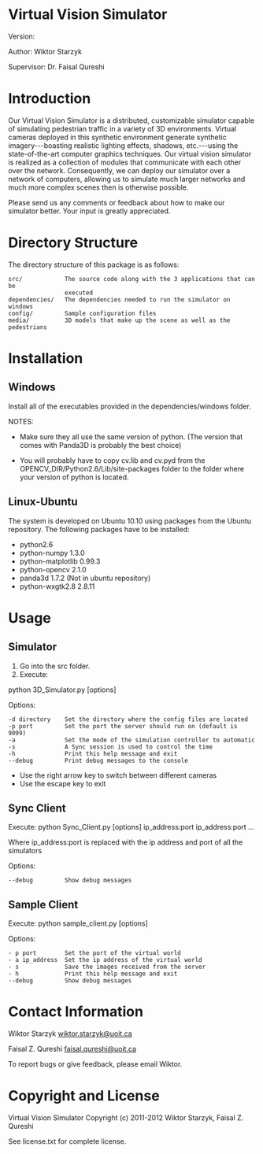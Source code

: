 Virtual Vision Simulator
========================
Version:

Author: Wiktor Starzyk

Supervisor: Dr. Faisal Qureshi


Introduction
============

Our Virtual Vision Simulator is a distributed, customizable simulator capable of 
simulating pedestrian traffic in a variety of 3D environments. Virtual cameras 
deployed in this synthetic environment generate synthetic imagery---boasting 
realistic lighting effects, shadows, etc.---using the state-of-the-art computer 
graphics techniques. Our virtual vision simulator is realized as a collection of 
modules that communicate with each other over the network. Consequently, we can 
deploy our simulator over a network of computers, allowing us to simulate much 
larger networks and much more complex scenes then is otherwise possible.

Please send us any comments or feedback about how to make our simulator better.
Your input is greatly appreciated.


Directory Structure
===================

The directory structure of this package is as follows:

    src/            The source code along with the 3 applications that can be 
                    executed
    dependencies/   The dependencies needed to run the simulator on windows 
    config/         Sample configuration files
    media/          3D models that make up the scene as well as the pedestrians


Installation
============

Windows
-------

Install all of the executables provided in the dependencies/windows folder.

NOTES:

- Make sure they all use the same version of python. (The version that comes with Panda3D is probably the best choice)

- You will probably have to copy cv.lib and cv.pyd from the OPENCV_DIR/Python2.6/Lib/site-packages folder to the folder where your version of python is located.


Linux-Ubuntu
------------

The system is developed on Ubuntu 10.10 using packages from the Ubuntu 
repository. The following packages have to be installed:

- python2.6
- python-numpy 1.3.0
- python-matplotlib 0.99.3
- python-opencv 2.1.0
- panda3d 1.7.2 (Not in ubuntu repository)
- python-wxgtk2.8 2.8.11


Usage
=====

Simulator
---------

1. Go into the src folder.
2. Execute:

python 3D_Simulator.py [options]

Options:

    -d directory    Set the directory where the config files are located
    -p port         Set the port the server should run on (default is 9099)
    -a              Set the mode of the simulation controller to automatic
    -s              A Sync session is used to control the time
    -h              Print this help message and exit
    --debug         Print debug messages to the console
  

- Use the right arrow key to switch between different cameras
- Use the escape key to exit


Sync Client
-----------
Execute: python Sync_Client.py [options] ip_address:port ip_address:port ...

Where ip_address:port is replaced with the ip address and port of all the simulators

Options:

    --debug         Show debug messages


Sample Client
--------------

Execute: python sample_client.py [options]

Options:

    - p port        Set the port of the virtual world
    - a ip_address  Set the ip address of the virtual world
    - s             Save the images received from the server
    - h             Print this help message and exit
    --debug         Show debug messages


Contact Information
===================

Wiktor Starzyk        wiktor.starzyk@uoit.ca

Faisal Z. Qureshi     faisal.qureshi@uoit.ca

To report bugs or give feedback, please email Wiktor.


Copyright and License
=====================

Virtual Vision Simulator Copyright (c) 2011-2012 Wiktor Starzyk, Faisal Z. Qureshi

See license.txt for complete license.
